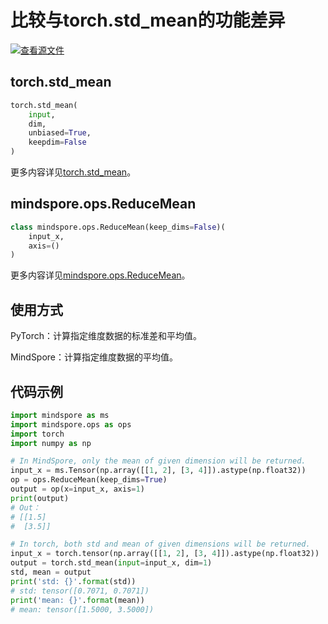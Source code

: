 # 比较与torch.std_mean的功能差异

[![查看源文件](https://mindspore-website.obs.cn-north-4.myhuaweicloud.com/website-images/r2.0/resource/_static/logo_source.png)](https://gitee.com/mindspore/docs/blob/r2.0/docs/mindspore/source_zh_cn/note/api_mapping/pytorch_diff/ReduceMean&std_mean.md)

## torch.std_mean

```python
torch.std_mean(
    input,
    dim,
    unbiased=True,
    keepdim=False
)
```

更多内容详见[torch.std_mean](https://pytorch.org/docs/1.5.0/torch.html#torch.std_mean)。

## mindspore.ops.ReduceMean

```python
class mindspore.ops.ReduceMean(keep_dims=False)(
    input_x,
    axis=()
)
```

更多内容详见[mindspore.ops.ReduceMean](https://mindspore.cn/docs/zh-CN/r2.0/api_python/ops/mindspore.ops.ReduceMean.html#mindspore.ops.ReduceMean)。

## 使用方式

PyTorch：计算指定维度数据的标准差和平均值。

MindSpore：计算指定维度数据的平均值。

## 代码示例

```python
import mindspore as ms
import mindspore.ops as ops
import torch
import numpy as np

# In MindSpore, only the mean of given dimension will be returned.
input_x = ms.Tensor(np.array([[1, 2], [3, 4]]).astype(np.float32))
op = ops.ReduceMean(keep_dims=True)
output = op(x=input_x, axis=1)
print(output)
# Out：
# [[1.5]
#  [3.5]]

# In torch, both std and mean of given dimensions will be returned.
input_x = torch.tensor(np.array([[1, 2], [3, 4]]).astype(np.float32))
output = torch.std_mean(input=input_x, dim=1)
std, mean = output
print('std: {}'.format(std))
# std: tensor([0.7071, 0.7071])
print('mean: {}'.format(mean))
# mean: tensor([1.5000, 3.5000])
```
